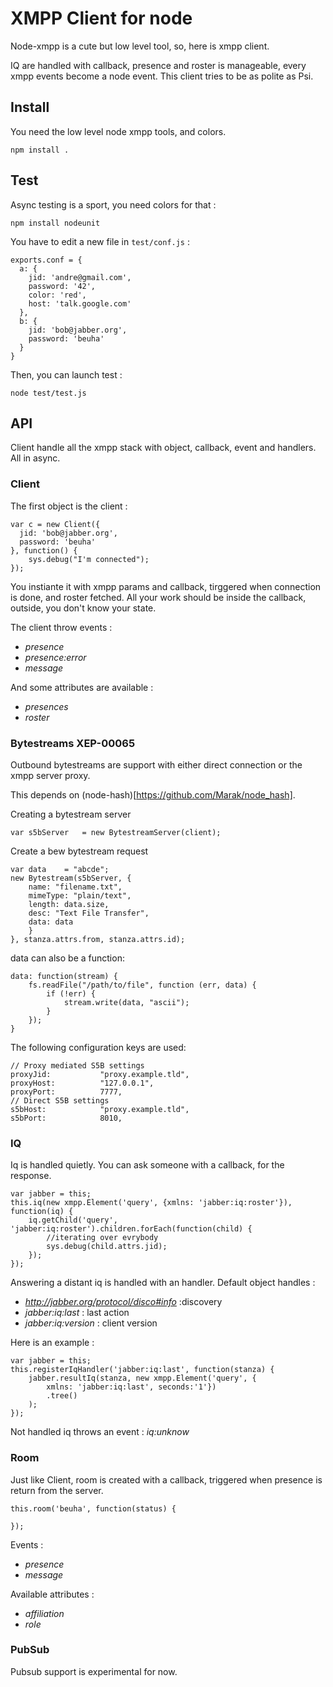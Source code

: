XMPP Client for node
====================

Node-xmpp is a cute but low level tool, so, here is xmpp client.

IQ are handled with callback, presence and roster is manageable, every xmpp events become a node event. This client tries to be as polite as Psi.

Install
-------

You need the low level node xmpp tools, and colors.

    npm install .

Test
----

Async testing is a sport, you need colors for that :

    npm install nodeunit

You have to edit a new file in `test/conf.js` :

    exports.conf = {
      a: {
        jid: 'andre@gmail.com',
        password: '42',
        color: 'red',
        host: 'talk.google.com'
      },
      b: {
        jid: 'bob@jabber.org',
        password: 'beuha'
      }
    }

Then, you can launch test :

    node test/test.js

API
---

Client handle all the xmpp stack with object, callback, event and handlers. All in async.

### Client ###

The first object is the client :

    var c = new Client({
      jid: 'bob@jabber.org',
      password: 'beuha'
    }, function() {
        sys.debug("I'm connected");
    });
You instiante it with xmpp params and callback, tirggered when connection is done, and roster fetched. All your work should be inside the callback, outside, you don't know your state.

The client throw events :

 * _presence_
 * _presence:error_
 * _message_

And some attributes are available :

 * _presences_
 * _roster_

### Bytestreams XEP-00065 ###

Outbound bytestreams are support with either direct connection or the xmpp server proxy.

This depends on (node-hash)[https://github.com/Marak/node_hash].

Creating a bytestream server

	var s5bServer	= new BytestreamServer(client);

Create a bew bytestream request

	var data	= "abcde";
	new Bytestream(s5bServer, {
		name: "filename.txt",
		mimeType: "plain/text",
		length: data.size,
		desc: "Text File Transfer",
		data: data
		}
	}, stanza.attrs.from, stanza.attrs.id);

data can also be a function:

	data: function(stream) {
		fs.readFile("/path/to/file", function (err, data) {
			if (!err) {
				stream.write(data, "ascii");
			}
		});
	}

The following configuration keys are used:

	// Proxy mediated S5B settings
	proxyJid:			"proxy.example.tld",
	proxyHost:			"127.0.0.1",
	proxyPort:			7777,
	// Direct S5B settings
	s5bHost:			"proxy.example.tld",
	s5bPort:			8010,
	

### IQ ###
Iq is handled quietly. You can ask someone with a callback, for the response.

    var jabber = this;
    this.iq(new xmpp.Element('query', {xmlns: 'jabber:iq:roster'}), function(iq) {
    	iq.getChild('query', 'jabber:iq:roster').children.forEach(function(child) {
    		//iterating over evrybody
    		sys.debug(child.attrs.jid);
    	});
    });

Answering a distant iq is handled with an handler. Default object handles :

 * _http://jabber.org/protocol/disco#info_ :discovery
 * _jabber:iq:last_ : last action
 * _jabber:iq:version_ : client version

Here is an example :

    var jabber = this;
    this.registerIqHandler('jabber:iq:last', function(stanza) {
    	jabber.resultIq(stanza, new xmpp.Element('query', {
    		xmlns: 'jabber:iq:last', seconds:'1'})
    		.tree()
    	);
    });


Not handled iq throws an event : _iq:unknow_

### Room ###

Just like Client, room is created with a callback, triggered when presence is return from the server.

    this.room('beuha', function(status) {

    });

Events :

 * _presence_
 * _message_

Available attributes :

 * _affiliation_
 * _role_


### PubSub ###

Pubsub support is experimental for now.